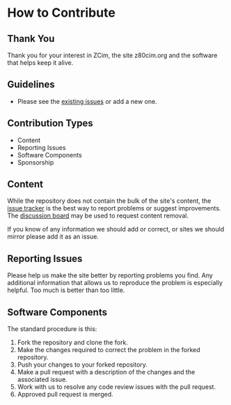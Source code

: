 # How to Contribute

## Thank You

Thank you for your interest in ZCim, the site z80cim.org and the software that helps keep it alive.

## Guidelines

- Please see the [existing issues](https://github.com/samplx/ZCim/issues) or add a new one.

## Contribution Types

* Content
* Reporting Issues
* Software Components
* Sponsorship

## Content

While the repository does not contain the bulk of the site's content,
the [issue tracker](https://github.com/samplx/ZCim/issues)
is the best way to report problems or suggest improvements.
The [discussion board](https://github.com/samplx/ZCim/discussions)
may be used to request content removal.

If you know of any information we should add or correct, or sites we should mirror
please add it as an issue.

## Reporting Issues

Please help us make the site better by reporting problems you find.
Any additional information that allows us to reproduce the problem
is especially helpful. Too much is better than too little.

## Software Components

The standard procedure is this:

1. Fork the repository and clone the fork.
2. Make the changes required to correct the problem in the forked repository.
3. Push your changes to your forked repository.
4. Make a pull request with a description of the changes and the associated issue.
5. Work with us to resolve any code review issues with the pull request.
6. Approved pull request is merged.
